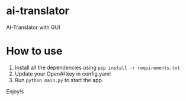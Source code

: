 # ai-translator
AI-Translator with GUI


# How to use 
1. Install all the dependencies using `pip install -r requirements.txt`
1. Update your OpenAI key in config.yaml
1. Run `python main.py` to start the app.

Enjoy!s